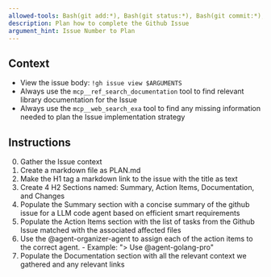 ```yaml
---
allowed-tools: Bash(git add:*), Bash(git status:*), Bash(git commit:*), Bash(gh issue:*), Bash(git worktree:*)
description: Plan how to complete the Github Issue
argument_hint: Issue Number to Plan
---
```


## Context

- View the issue body: `!gh issue view $ARGUMENTS`
- Always use the `mcp__ref_search_documentation` tool to find relevant library documentation for the Issue
- Always use the `mcp__web_search_exa` tool to find any missing information needed to plan the Issue implementation strategy

## Instructions

0. Gather the Issue context
1. Create a markdown file as PLAN.md
2. Make the H1 tag a markdown link to the issue with the title as text
3. Create 4 H2 Sections named: Summary, Action Items, Documentation, and Changes
4. Populate the Summary section with a concise summary of the github issue for a LLM code agent based on efficient smart requirements
5. Populate the Action Items section with the list of tasks from the Github Issue matched with the associated affected files
6. Use the @agent-organizer-agent to assign each of the action items to the correct agent. - Example: "> Use @agent-golang-pro"
7. Populate the Documentation section with all the relevant context we gathered and any relevant links
